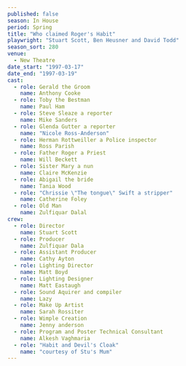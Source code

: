 ```yaml
---
published: false
season: In House
period: Spring
title: "Who claimed Roger's Habit"
playwright: "Stuart Scott, Ben Heusner and David Todd"
season_sort: 280
venue:
  - New Theatre
date_start: "1997-03-17"
date_end: "1997-03-19"
cast:
  - role: Gerald the Groom
    name: Anthony Cooke
  - role: Toby the Bestman
    name: Paul Ham
  - role: Steve Sleaze a reporter
    name: Mike Sanders
  - role: Glenda Gutter a reporter
    name: "Nicole Ross-Anderson"
  - role: Herman Rottweiller a Police inspector
    name: Ross Parish
  - role: Father Roger a Priest
    name: Will Beckett
  - role: Sister Mary a nun
    name: Claire McKenzie
  - role: Abigail the bride
    name: Tania Wood
  - role: "Chrissie \"The tongue\" Swift a stripper"
    name: Catherine Foley
  - role: Old Man
    name: Zulfiquar Dalal
crew:
  - role: Director
    name: Stuart Scott
  - role: Producer
    name: Zulfiquar Dala
  - role: Assistant Producer
    name: Cathy Ayton
  - role: Lighting Director
    name: Matt Boyd
  - role: Lighting Designer
    name: Matt Eastaugh
  - role: Sound Aquirer and compiler
    name: Lazy
  - role: Make Up Artist
    name: Sarah Rossiter
  - role: Wimple Creation
    name: Jenny anderson
  - role: Program and Poster Technical Consultant
    name: Alkesh Vaghmaria
  - role: "Habit and Devil's Cloak"
    name: "courtesy of Stu's Mum"
---
```


